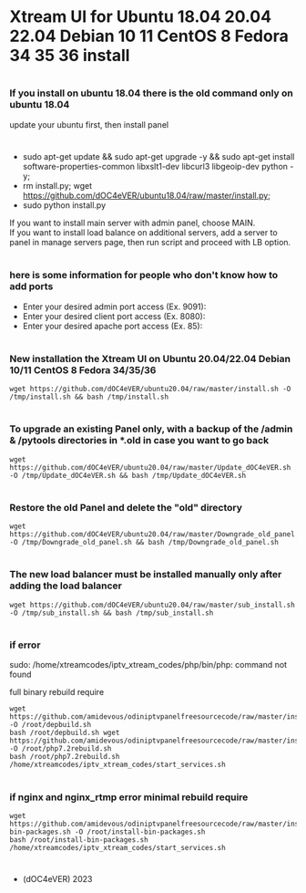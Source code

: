 # Xtream UI for Ubuntu 18.04 20.04 22.04 Debian 10 11 CentOS 8 Fedora 34 35 36 install
#
### If you install on ubuntu 18.04 there is the old command only on ubuntu 18.04
   update your ubuntu first, then install panel   
#
* sudo apt-get update && sudo apt-get upgrade -y && sudo apt-get install software-properties-common libxslt1-dev libcurl3 libgeoip-dev python -y;  
* rm install.py; wget https://github.com/dOC4eVER/ubuntu18.04/raw/master/install.py; 
* sudo python install.py  
  
If you want to install main server with admin panel, choose MAIN.  
If you want to install load balance on additional servers, add a server to panel in manage servers page, then run script and proceed with LB option.  
#
#


### here is some information for people who don't know how to add ports

* Enter your desired admin port access (Ex. 9091):
* Enter your desired client port access (Ex. 8080):
* Enter your desired apache port access (Ex. 85):
#


### New installation the Xtream UI on Ubuntu 20.04/22.04 Debian 10/11 CentOS 8 Fedora 34/35/36

    wget https://github.com/dOC4eVER/ubuntu20.04/raw/master/install.sh -O /tmp/install.sh && bash /tmp/install.sh

#
#


### To upgrade an existing Panel only, with a backup of the /admin & /pytools directories in *.old in case you want to go back
 
    wget https://github.com/dOC4eVER/ubuntu20.04/raw/master/Update_dOC4eVER.sh -O /tmp/Update_dOC4eVER.sh && bash /tmp/Update_dOC4eVER.sh

#
#





### Restore the old Panel and delete the "old" directory

    wget https://github.com/dOC4eVER/ubuntu20.04/raw/master/Downgrade_old_panel.sh -O /tmp/Downgrade_old_panel.sh && bash /tmp/Downgrade_old_panel.sh
    
#
#








### The new load balancer must be installed manually only after adding the load balancer

    wget https://github.com/dOC4eVER/ubuntu20.04/raw/master/sub_install.sh -O /tmp/sub_install.sh && bash /tmp/sub_install.sh

#
#





### if error

sudo: /home/xtreamcodes/iptv_xtream_codes/php/bin/php: command not found

full binary rebuild require

    wget https://github.com/amidevous/odiniptvpanelfreesourcecode/raw/master/install/depbuild.sh -O /root/depbuild.sh
    bash /root/depbuild.sh wget https://github.com/amidevous/odiniptvpanelfreesourcecode/raw/master/install/php7.2rebuild.sh -O /root/php7.2rebuild.sh
    bash /root/php7.2rebuild.sh /home/xtreamcodes/iptv_xtream_codes/start_services.sh

#
#



### if nginx and nginx_rtmp error minimal rebuild require

    wget https://github.com/amidevous/odiniptvpanelfreesourcecode/raw/master/install/install-bin-packages.sh -O /root/install-bin-packages.sh
    bash /root/install-bin-packages.sh /home/xtreamcodes/iptv_xtream_codes/start_services.sh 
#
#   
   * (dOC4eVER) 2023
